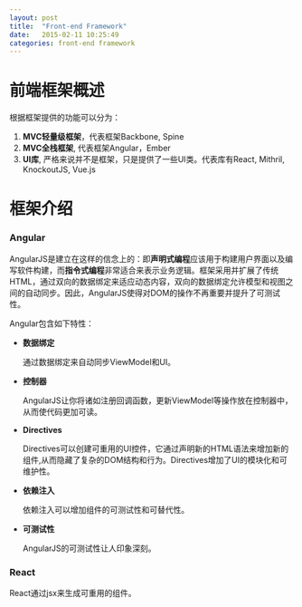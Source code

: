 ```yaml
---
layout: post
title:  "Front-end Framework"
date:   2015-02-11 10:25:49
categories: front-end framework
---
```



# 前端框架概述

根据框架提供的功能可以分为：

1. **MVC轻量级框架**，代表框架Backbone, Spine
2. **MVC全栈框架**, 代表框架Angular，Ember
3. **UI库**, 严格来说并不是框架，只是提供了一些UI类。代表库有React, Mithril, KnockoutJS, Vue.js

# 框架介绍

### Angular

AngularJS是建立在这样的信念上的：即**声明式编程**应该用于构建用户界面以及编写软件构建，而**指令式编程**非常适合来表示业务逻辑。框架采用并扩展了传统HTML，通过双向的数据绑定来适应动态内容，双向的数据绑定允许模型和视图之间的自动同步。因此，AngularJS使得对DOM的操作不再重要并提升了可测试性。

Angular包含如下特性：

* **数据绑定**

    通过数据绑定来自动同步ViewModel和UI。

* **控制器**

    AngularJS让你将诸如注册回调函数，更新ViewModel等操作放在控制器中，从而使代码更加可读。

* **Directives**

    Directives可以创建可重用的UI控件，它通过声明新的HTML语法来增加新的组件,从而隐藏了复杂的DOM结构和行为。Directives增加了UI的模块化和可维护性。

* **依赖注入**

    依赖注入可以增加组件的可测试性和可替代性。

* **可测试性**

    AngularJS的可测试性让人印象深刻。


### React

  React通过jsx来生成可重用的组件。
